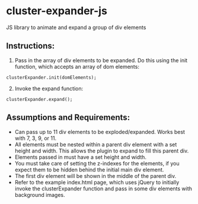 # cluster-expander-js
JS library to animate and expand a group of div elements

## Instructions:

1) Pass in the array of div elements to be expanded. Do this using the init function, which accepts an array of dom elements: 
```
clusterExpander.init(domElements);
```
2) Invoke the expand function: 
```
clusterExpander.expand();
```
## Assumptions and Requirements:
* Can pass up to 11 div elements to be exploded/expanded. Works best with 7, 3, 9, or 11.
* All elements must be nested within a parent div element with a set height and width. This allows the plugin to expand to fill this parent div.
* Elements passed in must have a set height and width.
* You must take care of setting the z-indexes for the elements, if you expect them to be hidden behind the initial main div element.
* The first div element will be shown in the middle of the parent div.
* Refer to the example index.html page, which uses jQuery to initially invoke the clusterExpander function and pass in some div elements with background images.
